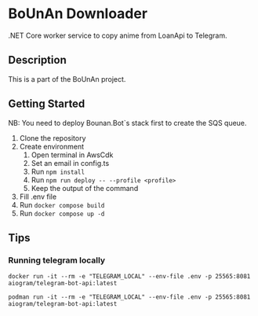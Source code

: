 # BoUnAn Downloader

.NET Core worker service to copy anime from LoanApi to Telegram.

## Description

This is a part of the BoUnAn project.

## Getting Started

NB: You need to deploy Bounan.Bot`s stack first to create the SQS queue.

1. Clone the repository
2. Create environment
   1. Open terminal in AwsCdk
   2. Set an email in config.ts
   3. Run `npm install`
   4. Run `npm run deploy -- --profile <profile>`
   5. Keep the output of the command
3. Fill .env file
4. Run `docker compose build`
5. Run `docker compose up -d`

## Tips

### Running telegram locally

```shell
docker run -it --rm -e "TELEGRAM_LOCAL" --env-file .env -p 25565:8081 aiogram/telegram-bot-api:latest
```

```shell
podman run -it --rm -e "TELEGRAM_LOCAL" --env-file .env -p 25565:8081 aiogram/telegram-bot-api:latest
```

